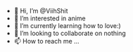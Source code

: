 - 👋 Hi, I’m @ViihShit
- 👀 I’m interested in anime
- 🌱 I’m currently learning how to love:)
- 💞️ I’m looking to collaborate on nothing
- 📫 How to reach me ...

<!---
ViihShit/ViihShit is a ✨ special ✨ repository because its `README.md` (this file) appears on your GitHub profile.
You can click the Preview link to take a look at your changes.
--->
